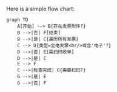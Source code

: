 Here is a simple flow chart:

```mermaid
graph TD
    A[开始] --> B{存在发票附件?}
    B -->|否| F[结束]
    B -->|是| C{遍历所有发票}
    C --> D{类型=全电发票<br/>或含'电子'?}
    D -->|否| E[需扫码收单]
    D -->|是| C
    E --> F
    C -->|检查完成| G{需要扫码?}
    G -->|是| E
    G -->|否| F
```